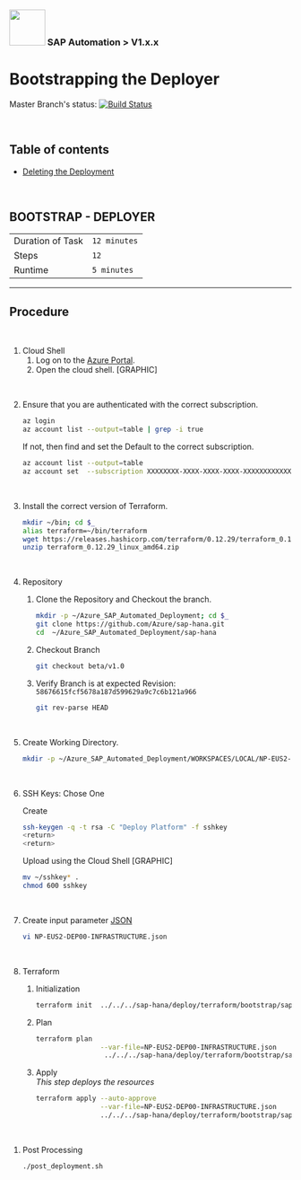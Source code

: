 ### <img src="../../../documentation/assets/UnicornSAPBlack256x256.png" width="64px"> SAP Automation > V1.x.x <!-- omit in toc -->
# Bootstrapping the Deployer <!-- omit in toc -->

Master Branch's status: [![Build Status](https://dev.azure.com/azuresaphana/Azure-SAP-HANA/_apis/build/status/Azure.sap-hana?branchName=master&api-version=5.1-preview.1)](https://dev.azure.com/azuresaphana/Azure-SAP-HANA/_build/latest?definitionId=6&branchName=master)

<br>

## Table of contents <!-- omit in toc -->

- [Deleting the Deployment](#deleting-the-deployment)

<br>

## BOOTSTRAP - DEPLOYER

|                  |             |
| ---------------- | ----------- |
| Duration of Task | `12 minutes`|
| Steps            | `12`        |
| Runtime          | `5 minutes`          |

---

## Procedure

<br>

1. Cloud Shell
   1. Log on to the [Azure Portal](https://portal.azure.com).
   2. Open the cloud shell. [GRAPHIC]

<br>

2. Ensure that you are authenticated with the correct subscription.
    ```bash
    az login
    az account list --output=table | grep -i true
    ```

    If not, then find and set the Default to the correct subscription.

    ```bash
    az account list --output=table
    az account set  --subscription XXXXXXXX-XXXX-XXXX-XXXX-XXXXXXXXXXXX
    ```

<br>

3. Install the correct version of Terraform.
    ```bash
    mkdir ~/bin; cd $_
    alias terraform=~/bin/terraform
    wget https://releases.hashicorp.com/terraform/0.12.29/terraform_0.12.29_linux_amd64.zip
    unzip terraform_0.12.29_linux_amd64.zip
    ```

<br>

4. Repository
   1. Clone the Repository and Checkout the branch.
        ```bash
        mkdir -p ~/Azure_SAP_Automated_Deployment; cd $_
        git clone https://github.com/Azure/sap-hana.git
        cd  ~/Azure_SAP_Automated_Deployment/sap-hana
        ```

    2. Checkout Branch
        ```bash
        git checkout beta/v1.0
        ```

    3. Verify Branch is at expected Revision: `58676615fcf5678a187d599629a9c7c6b121a966`
        ```bash
        git rev-parse HEAD
        ```

<br>

5. Create Working Directory.
    ```bash
    mkdir -p ~/Azure_SAP_Automated_Deployment/WORKSPACES/LOCAL/NP-EUS2-DEP00-INFRASTRUCTURE; cd $_
    ```

<br>

6. SSH Keys: Chose One

   Create
    ```bash
    ssh-keygen -q -t rsa -C "Deploy Platform" -f sshkey
    <return>
    <return>
    ```
    
    Upload using the Cloud Shell [GRAPHIC]
    ```bash
    mv ~/sshkey* .
    chmod 600 sshkey
    ```

<br>

7. Create input parameter [JSON](templates/NP-EUS2-DEP00-INFRASTRUCTURE.json)
    ```bash
    vi NP-EUS2-DEP00-INFRASTRUCTURE.json
    ```

<br>

8. Terraform
   1. Initialization

      ```bash
      terraform init  ../../../sap-hana/deploy/terraform/bootstrap/sap_deployer/
      ```

   2. Plan
      ```bash
      terraform plan                                                              \
                      --var-file=NP-EUS2-DEP00-INFRASTRUCTURE.json                \
                       ../../../sap-hana/deploy/terraform/bootstrap/sap_deployer/
      ```

   3. Apply
      <br/>
      *This step deploys the resources*
      ```bash
      terraform apply --auto-approve                                              \
                      --var-file=NP-EUS2-DEP00-INFRASTRUCTURE.json                \
                      ../../../sap-hana/deploy/terraform/bootstrap/sap_deployer/
      ```

<br>

1. Post Processing
    ```bash
    ./post_deployment.sh
    ```

